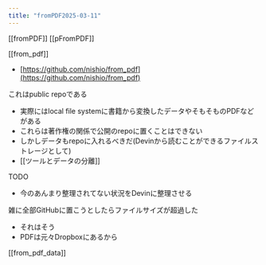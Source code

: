 ```yaml
---
title: "fromPDF2025-03-11"
---
```


[[fromPDF]] [[pFromPDF]]

[[from_pdf]]
- [https://github.com/nishio/from_pdf](https://github.com/nishio/from_pdf)

これはpublic repoである
- 実際にはlocal file systemに書籍から変換したデータやそもそものPDFなどがある
- これらは著作権の関係で公開のrepoに置くことはできない
- しかしデータもrepoに入れるべきだ(Devinから読むことができるファイルストレージとして)
- [[ツールとデータの分離]]


TODO
- 今のあんまり整理されてない状況をDevinに整理させる


雑に全部GitHubに置こうとしたらファイルサイズが超過した
- それはそう
- PDFは元々Dropboxにあるから

[[from_pdf_data]]
